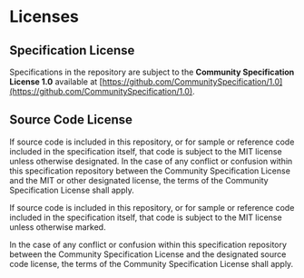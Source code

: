# Licenses

## Specification License

Specifications in the repository are subject to the **Community Specification 
License 1.0** available at [https://github.com/CommunitySpecification/1.0](https://github.com/CommunitySpecification/1.0).

## Source Code License

If source code is included in this repository, or for sample or reference code 
included in the specification itself, that code is subject to the MIT license 
unless otherwise designated. In the case of any conflict or confusion within 
this specification repository between the Community Specification License and 
the MIT or other designated license, the terms of the Community Specification 
License shall apply.

If source code is included in this repository, or for sample or reference code 
included in the specification itself, that code is subject to the MIT license 
unless otherwise marked.

In the case of any conflict or confusion within this specification repository 
between the Community Specification License and the designated source code 
license, the terms of the Community Specification License shall apply.
